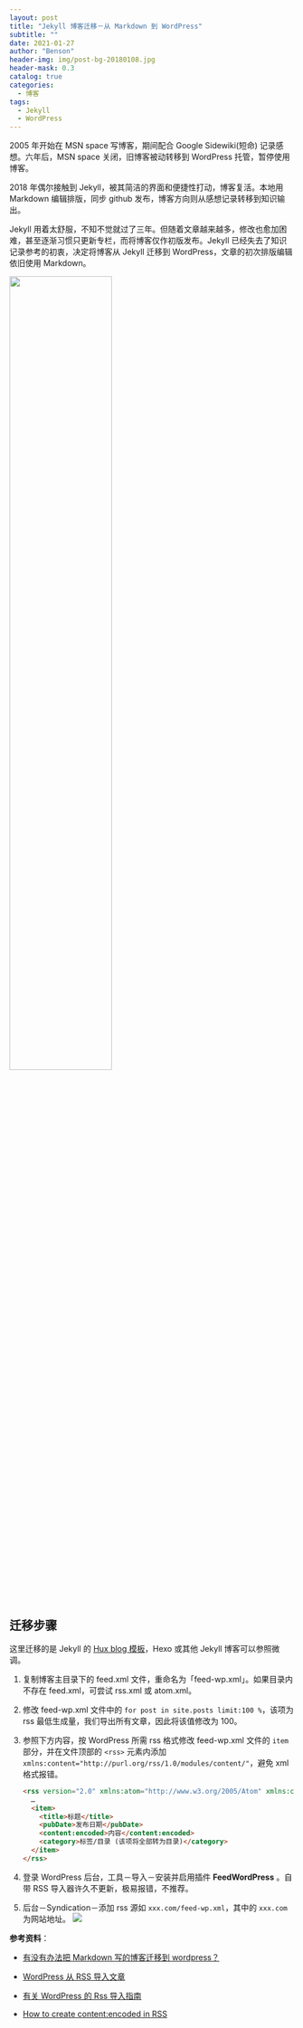 ```yaml
---
layout: post
title: "Jekyll 博客迁移－从 Markdown 到 WordPress"
subtitle: ""
date: 2021-01-27
author: "Benson"
header-img: img/post-bg-20180108.jpg
header-mask: 0.3
catalog: true
categories:
  - 博客
tags:
  - Jekyll
  - WordPress
---
```


2005 年开始在 MSN space 写博客，期间配合 Google Sidewiki(短命) 记录感想。六年后，MSN space 关闭，旧博客被动转移到 WordPress 托管，暂停使用博客。

2018 年偶尔接触到 Jekyll，被其简洁的界面和便捷性打动，博客复活。本地用 Markdown 编辑排版，同步 github 发布，博客方向则从感想记录转移到知识输出。

Jekyll 用着太舒服，不知不觉就过了三年。但随着文章越来越多，修改也愈加困难，甚至逐渐习惯只更新专栏，而将博客仅作初版发布。Jekyll 已经失去了知识记录参考的初衷，决定将博客从 Jekyll 迁移到 WordPress，文章的初次排版编辑依旧使用 Markdown。

<img src="http://tc.seoipo.com/20210128124408.png" width="60%">

## 迁移步骤

这里迁移的是 Jekyll 的 [Hux blog 模板](https://github.com/Huxpro/huxpro.github.io)，Hexo 或其他 Jekyll 博客可以参照微调。

1. 复制博客主目录下的 feed.xml 文件，重命名为「feed-wp.xml」。如果目录内不存在 feed.xml，可尝试 rss.xml 或 atom.xml。

2. 修改 feed-wp.xml 文件中的 `for post in site.posts limit:100 %`，该项为 rss 最低生成量，我们导出所有文章，因此将该值修改为 100。

3. 参照下方内容，按 WordPress 所需 rss 格式修改 feed-wp.xml 文件的 `item` 部分，并在文件顶部的 `<rss>` 元素内添加 `xmlns:content="http://purl.org/rss/1.0/modules/content/"`，避免 xml 格式报错。

    ```html
    <rss version="2.0" xmlns:atom="http://www.w3.org/2005/Atom" xmlns:content="http://purl.org/rss/1.0/modules/content/">
      …
      <item>
        <title>标题</title>
        <pubDate>发布日期</pubDate>
        <content:encoded>内容</content:encoded>
        <category>标签/目录 (该项将全部转为目录)</category>
      </item>
    </rss>
    ```

4. 登录 WordPress 后台，工具－导入－安装并启用插件 **FeedWordPress** 。自带 RSS 导入器许久不更新，极易报错，不推荐。

5. 后台－Syndication－添加 rss 源如 `xxx.com/feed-wp.xml`，其中的 `xxx.com` 为网站地址。
   ![](http://tc.seoipo.com/20210128120956.gif)

**参考资料**：

- [有没有办法把 Markdown 写的博客迁移到 wordpress？](https://www.v2ex.com/t/73385)

- [WordPress 从 RSS 导入文章](https://www.yiyult.com/201903155699.html)

- [有关 WordPress 的 Rss 导入指南](https://www.cnblogs.com/u0mo5/p/4100927.html)

- [How to create <content:encoded> in RSS](https://stackoverflow.com/questions/33212592/how-to-create-contentencoded-in-rss)
